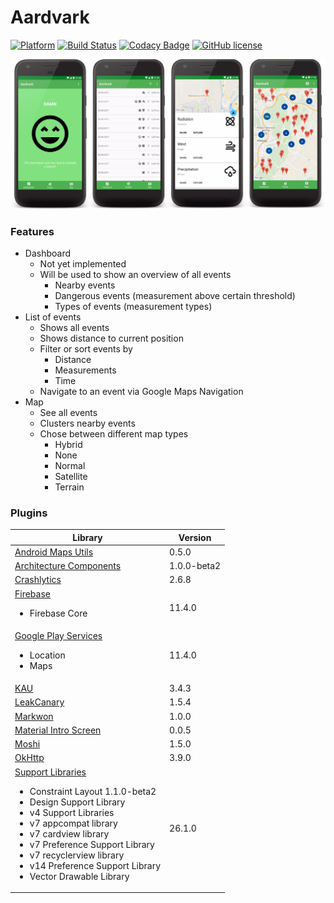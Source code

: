 # Aardvark
[![Platform](https://img.shields.io/badge/platform-Android-green.svg)](https://www.android.com/)
[![Build Status](https://travis-ci.com/Thames1990/aardvark.svg?token=zAVBhxjK5snT31HyuiYp&branch=master)](https://travis-ci.com/Thames1990/aardvark)
[![Codacy Badge](https://api.codacy.com/project/badge/Grade/b0872d3516ee42338f0d903004e359c5)](https://www.codacy.com?utm_source=github.com&amp;utm_medium=referral&amp;utm_content=Thames1990/aardvark&amp;utm_campaign=Badge_Grade)
[![GitHub license](https://img.shields.io/github/license/mashape/apistatus.svg)](LICENSE)

![Screenshots](art/screenshots.webp)

### Features
- Dashboard
  - Not yet implemented
  - Will be used to show an overview of all events
    - Nearby events
    - Dangerous events (measurement above certain threshold)
    - Types of events (measurement types)
- List of events
  - Shows all events
  - Shows distance to current position
  - Filter or sort events by
    - Distance
    - Measurements
    - Time
  - Navigate to an event via Google Maps Navigation
- Map
  - See all events
  - Clusters nearby events
  - Chose between different map types
    - Hybrid
    - None
    - Normal
    - Satellite
    - Terrain

### Plugins

| Library | Version |
| --- | --- |
| [Android Maps Utils](https://github.com/googlemaps/android-maps-utils) | 0.5.0 |
| [Architecture Components](https://developer.android.com/topic/libraries/architecture/index.html) | 1.0.0-beta2 |
| [Crashlytics](https://fabric.io/kits/android/crashlytics) | 2.6.8 |
| [Firebase](https://firebase.google.com/)<ul><li>Firebase Core</li></ul> | 11.4.0 |
| [Google Play Services](https://developers.google.com/android/guides/overview)<ul><li>Location</li><li>Maps</li></ul> | 11.4.0 |
| [KAU](https://github.com/AllanWang/KAU) | 3.4.3 |
| [LeakCanary](https://github.com/square/leakcanary) | 1.5.4 |
| [Markwon](https://github.com/noties/Markwon) | 1.0.0 |
| [Material Intro Screen](https://github.com/TangoAgency/material-intro-screen) | 0.0.5 |
| [Moshi](https://github.com/square/moshi) | 1.5.0 |
| [OkHttp](http://square.github.io/okhttp/) | 3.9.0 |
| [Support Libraries](https://developer.android.com/topic/libraries/support-library/index.html)<ul><li>Constraint Layout 1.1.0-beta2</li><li>Design Support Library</li><li>v4 Support Libraries</li><li>v7 appcompat library</li><li>v7 cardview library</li><li>v7 Preference Support Library</li><li>v7 recyclerview library</li><li>v14 Preference Support Library</li><li>Vector Drawable Library</li></ul> | 26.1.0 |